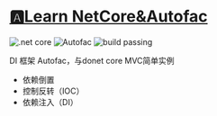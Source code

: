 # [🅰️Learn NetCore&Autofac](README.md)
![.net core](https://img.shields.io/badge/.NetCore-2.0-blue.svg)
![Autofac](https://img.shields.io/badge/Autofac-4.2.0-blue.svg)
![build passing](https://img.shields.io/badge/build-passing-brightgreen.svg)

DI 框架 Autofac，与donet core MVC简单实例
+ 依赖倒置
+ 控制反转（IOC）
+ 依赖注入（DI）
